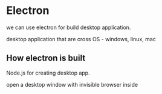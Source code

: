 # Electron

we can use electron for build desktop application.  

desktop application that are cross OS - windows, linux, mac

## How electron is built

Node.js for creating desktop app.

open a desktop window with invisible browser inside





